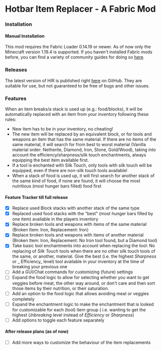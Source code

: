 # Hotbar Item Replacer - A Fabric Mod

### Installation

#### Manual Installation

This mod requires the Fabric Loader 0.14.19 or newer. As of now only the Minecraft version 1.19.4 is supported. If you
haven't installed Fabric mods before, you can find a variety of community guides for doing
so [here](https://fabricmc.net/wiki/install).

### Releases

The latest version of HIR is published right [here](https://github.com/MConfuse/HotbarItemReplacer/releases) on GitHub.
They are suitable for use, but not guaranteed to be free of bugs and other issues.

### Features

When an item breaks/a stack is used up (e.g.: food/blocks), it will be automatically replaced with an item from your
inventory following these rules:

- New item has to be in your inventory, no cheating!
- The new item will be replaced by an equivalent block, or for tools and weapons an item that has the same material. If
  there are no items of the same material, it will search for from best to worst material (Vanilla material order:
  Netherite, Diamond, Iron, Stone, Gold/Wood), taking into account the efficiency/sharpness/silk touch enchantments,
  always equipping the best item available first.
- If a tool is enchanted with Silk Touch, only tools with silk touch will be equipped, even if there are non-silk touch
  tools available!
- When a stack of food is used up, it will first search for another stack of the same kind of food, if none are found,
  it will choose the most nutritious (most hunger bars filled) food first

#### Feature Tracker till full release

- [x] Replace used Block stacks with another stack of the same type
- [x] Replaced used food stacks with the "best" (most hunger bars filled by one item) available in the players inventory
- [x] Replace broken tools and weapons with items of the same material (Broken Item: Iron, Replacement: Iron)
- [x] Replace broken tools and weapons with items of another material (Broken Item: Iron, Replacement: No Iron tool
  found, but a Diamond tool)
- [x] Take basic tool enchantments into account when replacing the tool: No replacing of _Silk Touch_ tools when there
  are no other silk touch tools of the same, or another, material. Give the best (i.e. the highest _Sharpness_ or _
  Efficiency_ level) tool available in your inventory at the time of breaking your previous one
- [ ] Add a GUI/Chat commands for customizing (future) settings
- [ ] Expand the food logic to allow for selecting whether you want to get veggies before meat, the other way around, or
  don't care and then sort those items by their nutrition, or their saturation.
- [ ] Add an option to the food logic that allows avoiding meat or veggies completely
- [ ] Expand the enchantment logic to make the enchantment that is looked for customizable for each (tool) item group (
  i.e. wanting to get the highest _Unbreaking_ level instead of _Efficiency_ or _Sharpness_)
- [ ] Add options to toggle each feature separately

#### After release plans (as of now)

- [ ] Add more ways to customize the behaviour of the item replacements